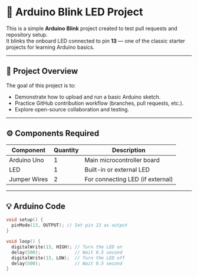 

# 🔴 Arduino Blink LED Project

This is a simple **Arduino Blink** project created to test pull requests and repository setup.  
It blinks the onboard LED connected to pin **13** — one of the classic starter projects for learning Arduino basics.

---

## 🧠 Project Overview

The goal of this project is to:
- Demonstrate how to upload and run a basic Arduino sketch.
- Practice GitHub contribution workflow (branches, pull requests, etc.).
- Explore open-source collaboration and testing.

---

## ⚙️ Components Required

| Component | Quantity | Description |
|------------|-----------|-------------|
| Arduino Uno | 1 | Main microcontroller board |
| LED | 1 | Built-in or external LED |
| Jumper Wires | 2 | For connecting LED (if external) |

---

## 💡 Arduino Code

```cpp
void setup() {
  pinMode(13, OUTPUT); // Set pin 13 as output
}

void loop() {
  digitalWrite(13, HIGH); // Turn the LED on
  delay(500);             // Wait 0.5 second
  digitalWrite(13, LOW);  // Turn the LED off
  delay(500);             // Wait 0.5 second
}
